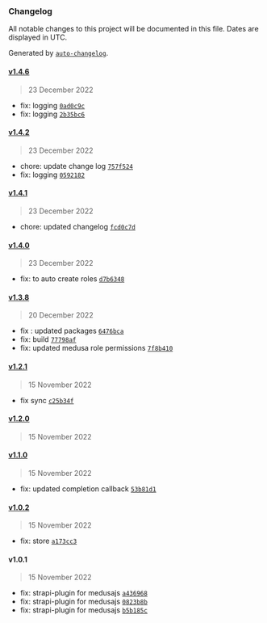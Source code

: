 ### Changelog

All notable changes to this project will be documented in this file. Dates are displayed in UTC.

Generated by [`auto-changelog`](https://github.com/CookPete/auto-changelog).

#### [v1.4.6](https://github.com/SGFGOV/strapi-plugin-medusajs/compare/v1.4.2...v1.4.6)

> 23 December 2022

- fix: logging [`0ad0c9c`](https://github.com/SGFGOV/strapi-plugin-medusajs/commit/0ad0c9c925b1fbf74dcf4b67b826afbd3d01f4b5)
- fix: logging [`2b35bc6`](https://github.com/SGFGOV/strapi-plugin-medusajs/commit/2b35bc64998b048a25a63dc2ddd13f69977c142c)

#### [v1.4.2](https://github.com/SGFGOV/strapi-plugin-medusajs/compare/v1.4.1...v1.4.2)

> 23 December 2022

- chore: update change log [`757f524`](https://github.com/SGFGOV/strapi-plugin-medusajs/commit/757f5241f845067cc4982fda5181a630a015b559)
- fix: logging [`0592182`](https://github.com/SGFGOV/strapi-plugin-medusajs/commit/0592182e356dbbd5f272da730ba36847b713665e)

#### [v1.4.1](https://github.com/SGFGOV/strapi-plugin-medusajs/compare/v1.4.0...v1.4.1)

> 23 December 2022

- chore: updated changelog [`fcd0c7d`](https://github.com/SGFGOV/strapi-plugin-medusajs/commit/fcd0c7d1d0985963f353c5bef9c121cdf746085e)

#### [v1.4.0](https://github.com/SGFGOV/strapi-plugin-medusajs/compare/v1.3.8...v1.4.0)

> 23 December 2022

- fix: to auto create roles [`d7b6348`](https://github.com/SGFGOV/strapi-plugin-medusajs/commit/d7b6348c97a42b6bfac1b84fd577d75e9fe3f4d8)

#### [v1.3.8](https://github.com/SGFGOV/strapi-plugin-medusajs/compare/v1.2.1...v1.3.8)

> 20 December 2022

- fix : updated packages [`6476bca`](https://github.com/SGFGOV/strapi-plugin-medusajs/commit/6476bcab89100f7b7a3bc0614993d499856b23ab)
- fix: build [`77798af`](https://github.com/SGFGOV/strapi-plugin-medusajs/commit/77798af3027a54a86d4fa91466e36e39e842586d)
- fix: updated medusa role permissions [`7f8b410`](https://github.com/SGFGOV/strapi-plugin-medusajs/commit/7f8b410ce33d75f706fd07ac78746adf20414d75)

#### [v1.2.1](https://github.com/SGFGOV/strapi-plugin-medusajs/compare/v1.2.0...v1.2.1)

> 15 November 2022

- fix sync [`c25b34f`](https://github.com/SGFGOV/strapi-plugin-medusajs/commit/c25b34feaa0657dcaa31a8b3865f347b44be5978)

#### [v1.2.0](https://github.com/SGFGOV/strapi-plugin-medusajs/compare/v1.1.0...v1.2.0)

> 15 November 2022

#### [v1.1.0](https://github.com/SGFGOV/strapi-plugin-medusajs/compare/v1.0.2...v1.1.0)

> 15 November 2022

- fix: updated completion callback [`53b81d1`](https://github.com/SGFGOV/strapi-plugin-medusajs/commit/53b81d1c04615a8b8d4b9461f38849ec3e773611)

#### [v1.0.2](https://github.com/SGFGOV/strapi-plugin-medusajs/compare/v1.0.1...v1.0.2)

> 15 November 2022

- fix: store [`a173cc3`](https://github.com/SGFGOV/strapi-plugin-medusajs/commit/a173cc38e6f74bac11b1733f44d7bc823995e81d)

#### v1.0.1

> 15 November 2022

- fix: strapi-plugin for medusajs [`a436968`](https://github.com/SGFGOV/strapi-plugin-medusajs/commit/a436968f716fef142c5a1901bf6b397fcd0c9a4e)
- fix: strapi-plugin for medusajs [`0823b8b`](https://github.com/SGFGOV/strapi-plugin-medusajs/commit/0823b8be67c851d43b67e1b6ebf0c1edb3f13e05)
- fix: strapi-plugin for medusajs [`b5b185c`](https://github.com/SGFGOV/strapi-plugin-medusajs/commit/b5b185c3c92cf1e0b78fc466b593613aaed245fa)
